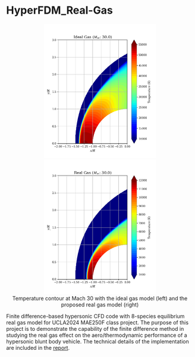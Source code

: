 # HyperFDM_Real-Gas
<p align="center">  
  <img src="https://github.com/yungtlin/HyperFDM_Real-Gas/blob/main/images/ideal_0_M30_n41.png" alt="Your image title" width="300"/>
  <img src="https://github.com/yungtlin/HyperFDM_Real-Gas/blob/main/images/RG8_0_M30_n41.png" alt="Your image title" width="300"/> <br>
  Temperature contour at Mach 30 with the ideal gas model (left) and the proposed real gas model (right) 
</p>

Finite difference-based hypersonic CFD code with 8-species equilibrium real gas model for UCLA2024 MAE250F class project. The purpose of this project is to demonstrate the capability of the finite difference method in studying the real gas effect on the aero/thermodynamic performance of a hypersonic blunt body vehicle. The technical details of the implementation are included in the [report](MAE250F_Project_Report.pdf).

